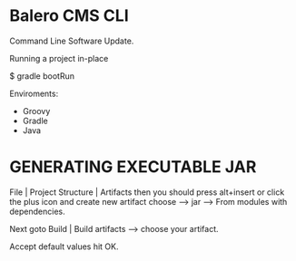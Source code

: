 Balero CMS CLI
==============

Command Line Software Update.

Running a project in-place

$ gradle bootRun

Enviroments:

* Groovy
* Gradle
* Java

GENERATING EXECUTABLE JAR
=========================

File | Project Structure | Artifacts then you should press alt+insert or click the plus icon and create new artifact choose --> jar --> From modules with dependencies.

Next goto Build | Build artifacts --> choose your artifact.

Accept default values hit OK.